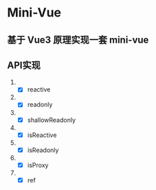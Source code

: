 # Mini-Vue

## 基于 Vue3 原理实现一套 mini-vue

## API实现

1. - [x] reactive
2. - [x] readonly
3. - [x] shallowReadonly
4. - [x] isReactive
5. - [x] isReadonly
6. - [x] isProxy
7. - [x] ref

